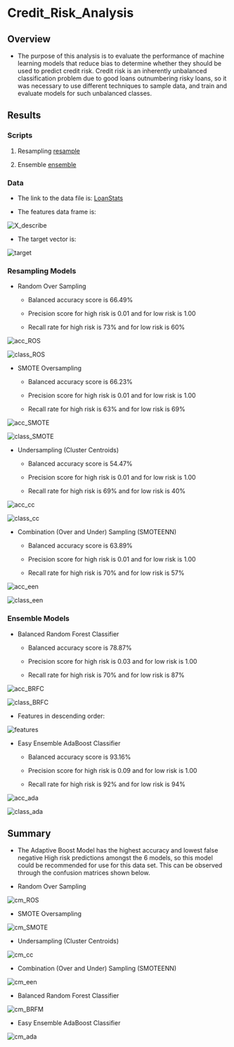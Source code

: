 # Credit_Risk_Analysis

## Overview

- The purpose of this analysis is to evaluate the performance of machine learning models that reduce bias to determine whether they should be used to predict credit risk. Credit risk is an inherently unbalanced classification problem due to good loans outnumbering risky loans, so it was necessary to use different techniques to sample data, and train and evaluate models for such unbalanced classes.

## Results

### Scripts

1. Resampling [resample](https://github.com/manasidek/Credit_Risk_Analysis/blob/main/credit_risk_resampling.ipynb)

2. Ensemble [ensemble](https://github.com/manasidek/Credit_Risk_Analysis/blob/main/credit_risk_ensemble.ipynb)

### Data

- The link to the data file is: [LoanStats](https://github.com/manasidek/Credit_Risk_Analysis/blob/main/LoanStats_2019Q1.csv)

- The features data frame is:

![X_describe](https://github.com/manasidek/Credit_Risk_Analysis/blob/main/Images/X_describe.png)

- The target vector is:

![target](https://github.com/manasidek/Credit_Risk_Analysis/blob/main/Images/target.png)

### Resampling Models

- Random Over Sampling

	- Balanced accuracy score is 66.49%

	- Precision score for high risk is 0.01 and for low risk is 1.00
	
	- Recall rate for high risk is 73% and for low risk is 60%

![acc_ROS](https://github.com/manasidek/Credit_Risk_Analysis/blob/main/Images/acc_ROS.png)

![class_ROS](https://github.com/manasidek/Credit_Risk_Analysis/blob/main/Images/class_ROS.png)


- SMOTE Oversampling

	- Balanced accuracy score is 66.23%

	- Precision score for high risk is 0.01 and for low risk is 1.00
	
	- Recall rate for high risk is 63% and for low risk is 69%

![acc_SMOTE](https://github.com/manasidek/Credit_Risk_Analysis/blob/main/Images/acc_SMOTE.png)

![class_SMOTE](https://github.com/manasidek/Credit_Risk_Analysis/blob/main/Images/class_SMOTE.png)

- Undersampling (Cluster Centroids)

	- Balanced accuracy score is 54.47%

	- Precision score for high risk is 0.01 and for low risk is 1.00
	
	- Recall rate for high risk is 69% and for low risk is 40%

![acc_cc](https://github.com/manasidek/Credit_Risk_Analysis/blob/main/Images/acc_cc.png)

![class_cc](https://github.com/manasidek/Credit_Risk_Analysis/blob/main/Images/class_cc.png)

- Combination (Over and Under) Sampling (SMOTEENN)

	- Balanced accuracy score is 63.89%

	- Precision score for high risk is 0.01 and for low risk is 1.00
	
	- Recall rate for high risk is 70% and for low risk is 57%

![acc_een](https://github.com/manasidek/Credit_Risk_Analysis/blob/main/Images/acc_een.png)

![class_een](https://github.com/manasidek/Credit_Risk_Analysis/blob/main/Images/class_een.png)

### Ensemble Models

- Balanced Random Forest Classifier

	- Balanced accuracy score is 78.87%

	- Precision score for high risk is 0.03 and for low risk is 1.00
	
	- Recall rate for high risk is 70% and for low risk is 87%

![acc_BRFC](https://github.com/manasidek/Credit_Risk_Analysis/blob/main/Images/acc_BRFC.png)

![class_BRFC](https://github.com/manasidek/Credit_Risk_Analysis/blob/main/Images/class_BRFC.png)

- Features in descending order:

![features](https://github.com/manasidek/Credit_Risk_Analysis/blob/main/Images/features.png) 

- Easy Ensemble AdaBoost Classifier

	- Balanced accuracy score is 93.16%

	- Precision score for high risk is 0.09 and for low risk is 1.00
	
	- Recall rate for high risk is 92% and for low risk is 94%

![acc_ada](https://github.com/manasidek/Credit_Risk_Analysis/blob/main/Images/acc_ada.png)

![class_ada](https://github.com/manasidek/Credit_Risk_Analysis/blob/main/Images/class_ada.png)

## Summary

- The Adaptive Boost Model has the highest accuracy and lowest false negative High risk predictions amongst the 6 models, so this model could be recommended for use for this data set. This can be observed through the confusion matrices shown below.
 
- Random Over Sampling

![cm_ROS](https://github.com/manasidek/Credit_Risk_Analysis/blob/main/Images/cm_ROS.png)

- SMOTE Oversampling

![cm_SMOTE](https://github.com/manasidek/Credit_Risk_Analysis/blob/main/Images/cm_SMOTE.png)

- Undersampling (Cluster Centroids)

![cm_cc](https://github.com/manasidek/Credit_Risk_Analysis/blob/main/Images/cm_cc.png)

- Combination (Over and Under) Sampling (SMOTEENN)

![cm_een](https://github.com/manasidek/Credit_Risk_Analysis/blob/main/Images/cm_een.png)

- Balanced Random Forest Classifier

![cm_BRFM](https://github.com/manasidek/Credit_Risk_Analysis/blob/main/Images/cm_BRFC.png)

- Easy Ensemble AdaBoost Classifier

![cm_ada](https://github.com/manasidek/Credit_Risk_Analysis/blob/main/Images/cm_ada.png)


